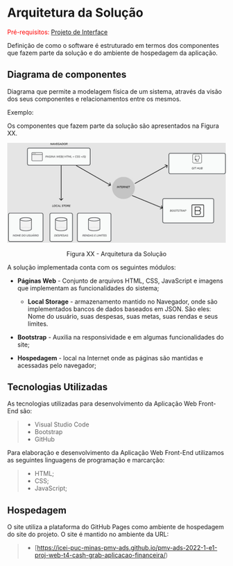 # Arquitetura da Solução

<span style="color:red">Pré-requisitos: <a href="3-Projeto de Interface.md"> Projeto de Interface</a></span>

Definição de como o software é estruturado em termos dos componentes que fazem parte da solução e do ambiente de hospedagem da aplicação.

## Diagrama de componentes

Diagrama que permite a modelagem física de um sistema, através da visão dos seus componentes e relacionamentos entre os mesmos.

Exemplo: 

Os componentes que fazem parte da solução são apresentados na Figura XX.

![Diagrama de Componentes](img/Arquitetura%20de%20solu%C3%A7%C3%A3o.jpeg)

<center>Figura XX - Arquitetura da Solução</center>

A solução implementada conta com os seguintes módulos:
- **Páginas Web** - Conjunto de arquivos HTML, CSS, JavaScript e imagens que implementam as funcionalidades do sistema;
  - **Local Storage** - armazenamento mantido no Navegador, onde são implementados bancos de dados baseados em JSON. São eles:
  Nome do usuário, suas despesas, suas metas, suas rendas e seus limites.

 - **Bootstrap** - Auxilia na responsividade e em algumas funcionalidades do site;
 - **Hospedagem** - local na Internet onde as páginas são mantidas e acessadas pelo navegador; 


## Tecnologias Utilizadas

As tecnologias utilizadas para desenvolvimento da Aplicação Web Front-End são:

> - Visual Studio Code
> - Bootstrap
> - GitHub


Para elaboração e desenvolvimento da Aplicação Web Front-End utilizamos as seguintes linguagens de programação e marcarção:
> - HTML;
> - CSS;
> - JavaScript;

## Hospedagem
O site utiliza a plataforma do GitHub Pages como ambiente de hospedagem do site do projeto. O site é mantido no ambiente da URL:  

> - [https://icei-puc-minas-pmv-ads.github.io/pmv-ads-2022-1-e1-proj-web-t4-cash-grab-aplicacao-financeira/)
